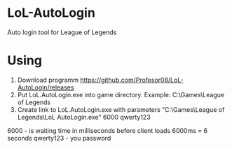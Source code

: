# LoL-AutoLogin
Auto login tool for League of Legends

# Using
1. Download programm https://github.com/Profesor08/LoL-AutoLogin/releases
2. Put LoL.AutoLogin.exe into game directory. Example: C:\Games\League of Legends
3. Create link to LoL.AutoLogin.exe with parameters "C:\Games\League of Legends\LoL AutoLogin.exe" 6000 qwerty123

6000 - is waiting time in milliseconds before client loads 6000ms = 6 seconds
qwerty123 - you password
